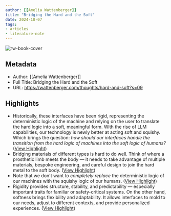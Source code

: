 ```yaml
---
author: [[Amelia Wattenberger]]
title: "Bridging the Hard and the Soft"
date: 2024-10-07
tags: 
- articles
- literature-note
---
```

![rw-book-cover](https://wattenberger.com/thoughts/hard-and-soft/segments.png)

## Metadata
- Author: [[Amelia Wattenberger]]
- Full Title: Bridging the Hard and the Soft
- URL: https://wattenberger.com/thoughts/hard-and-soft?s=09

## Highlights
- Historically, these interfaces have been rigid, representing the deterministic logic of the machine and relying on the user to translate the hard logic into a soft, meaningful form. With the rise of LLM capabilities, our technology is newly better at acting soft and squishy. Which brings the question: *how should our interfaces handle the transition from the hard logic of machines into the soft logic of humans?* ([View Highlight](https://read.readwise.io/read/01j9m70afch8bagfz2a7088ses))
- Bridging materials of different types is hard to do well. Think of where a prosthetic limb meets the body — it needs to take advantage of multiple materials, bespoke engineering, and careful design to join the hard metal to the soft body. ([View Highlight](https://read.readwise.io/read/01j9m70jq81sa00yhn4y3myfcg))
- Note that we don't want to *completely replace* the deterministic logic of our machines with the squishy logic of our humans. ([View Highlight](https://read.readwise.io/read/01j9m70whydt80degzs0vkr68z))
- Rigidity
  provides structure, stability, and predictability — especially important traits for familiar or safety-critical systems.
  On the other hand,
  softness
  brings flexibility and adaptability. It allows interfaces to mold to our needs, adjust to different contexts, and provide personalized experiences. ([View Highlight](https://read.readwise.io/read/01j9m715wpsyht71nda2g2t72q))
